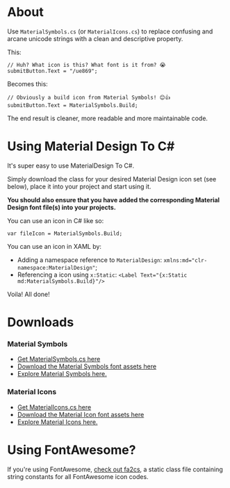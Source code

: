 # About

Use `MaterialSymbols.cs` (or `MaterialIcons.cs`) to replace confusing and arcane unicode strings with a clean and descriptive property.

This:

```
// Huh? What icon is this? What font is it from? 😭
submitButton.Text = "/ue869";
```

Becomes this:

```
// Obviously a build icon from Material Symbols! 😊👍
submitButton.Text = MaterialSymbols.Build;
```

The end result is cleaner, more readable and more maintainable code.

# Using Material Design To C#

It's super easy to use MaterialDesign To C#.

Simply download the class for your desired Material Design icon set (see below), place it into your project and start using it.

**You should also ensure that you have added the corresponding Material Design font file(s) into your projects.**

You can use an icon in C# like so:

```
var fileIcon = MaterialSymbols.Build;
```

You can use an icon in XAML by:

* Adding a namespace reference to `MaterialDesign`: `xmlns:md="clr-namespace:MaterialDesign"`;
* Referencing a icon using `x:Static`: `<Label Text="{x:Static md:MaterialSymbols.Build}"/>`

Voila! All done!

# Downloads



### Material Symbols

 * [Get MaterialSymbols.cs here](MaterialSymbols.cs?raw=1)
 * [Download the Material Symbols font assets here](https://github.com/google/material-design-icons/tree/master/variablefont)
 * [Explore Material Symbols here.](https://fonts.google.com/icons)


### Material Icons

 * [Get MaterialIcons.cs here](MaterialIcons.cs?raw=1)
 * [Download the Material Icon font assets here](https://github.com/google/material-design-icons/tree/master/font)
 * [Explore Material Icons here.](https://fonts.google.com/icons?icon.set=Material+Icons)


# Using FontAwesome?

If you're using FontAwesome, [check out fa2cs](https://github.com/matthewrdev/fa2cs), a static class file containing string constants for all FontAwesome icon codes.
